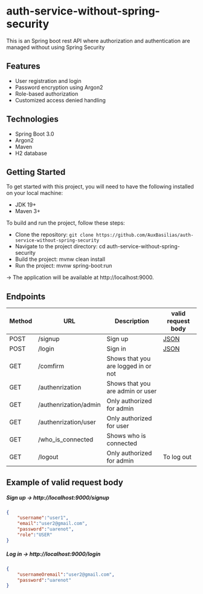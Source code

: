 # auth-service-without-spring-security
This is an Spring boot rest API where authorization and authentication are managed without using Spring Security
## Features
* User registration and login 
* Password encryption using Argon2
* Role-based authorization
* Customized access denied handling

## Technologies
* Spring Boot 3.0
* Argon2
* Maven
* H2 database
 
## Getting Started
To get started with this project, you will need to have the following installed on your local machine:

* JDK 19+
* Maven 3+


To build and run the project, follow these steps:

* Clone the repository: `git clone https://github.com/AuxBasilias/auth-service-without-spring-security`
* Navigate to the project directory: cd auth-service-without-spring-security
* Build the project: mvnw clean install
* Run the project: mvnw spring-boot:run 

-> The application will be available at http://localhost:9000.

## Endpoints

| Method | URL | Description | valid request body|
|--------|-----|-------------|------------------------------|
| POST | /signup | Sign up | [JSON](#signup)  |
| POST | /login | Sign in | [JSON](#login)  |
| GET | /comfirm | Shows that you are logged in or not |  |
| GET | /authenrization | Shows that you are admin or user |  |
| GET | /authenrization/admin | Only authorized for admin |  |
| GET | /authenrization/user | Only authorized for user |  |
| GET | /who_is_connected | Shows who is connected |  |
| GET | /logout | Only authorized for admin | To log out |

## Example of valid request body
##### <a id="signup">Sign up -> http://localhost:9000/signup</a>
```json
{
    "username":"user1",
    "email":"user2@gmail.com",
    "password":"uarenot",
    "role":"USER"
}
```

##### <a id="login">Log in -> http://localhost:9000/login</a>
```json
{
    "usernameOremail":"user2@gmail.com",
    "password":"uarenot"
}
```


